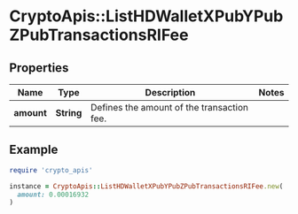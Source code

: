 # CryptoApis::ListHDWalletXPubYPubZPubTransactionsRIFee

## Properties

| Name | Type | Description | Notes |
| ---- | ---- | ----------- | ----- |
| **amount** | **String** | Defines the amount of the transaction fee. |  |

## Example

```ruby
require 'crypto_apis'

instance = CryptoApis::ListHDWalletXPubYPubZPubTransactionsRIFee.new(
  amount: 0.00016932
)
```

